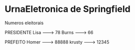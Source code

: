 # UrnaEletronica de Springfield


Numeros eleitorais

PRESIDENTE         Lisa  --->  78
                   Burns --->  66
                   
   
PREFEITO           Homer  --->  88888
                   krusty --->  12345
                   
                   
                   
